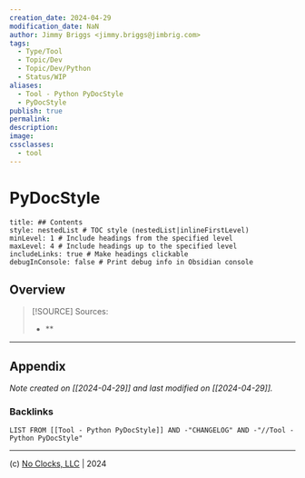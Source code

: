 ```yaml
---
creation_date: 2024-04-29
modification_date: NaN
author: Jimmy Briggs <jimmy.briggs@jimbrig.com>
tags:
  - Type/Tool
  - Topic/Dev
  - Topic/Dev/Python
  - Status/WIP
aliases:
  - Tool - Python PyDocStyle
  - PyDocStyle
publish: true
permalink:
description:
image:
cssclasses:
  - tool
---
```


# PyDocStyle

```table-of-contents
title: ## Contents 
style: nestedList # TOC style (nestedList|inlineFirstLevel)
minLevel: 1 # Include headings from the specified level
maxLevel: 4 # Include headings up to the specified level
includeLinks: true # Make headings clickable
debugInConsole: false # Print debug info in Obsidian console
```

## Overview

> [!SOURCE] Sources:
> - **

***

## Appendix

*Note created on [[2024-04-29]] and last modified on [[2024-04-29]].*

### Backlinks

```dataview
LIST FROM [[Tool - Python PyDocStyle]] AND -"CHANGELOG" AND -"//Tool - Python PyDocStyle"
```

***

(c) [No Clocks, LLC](https://github.com/noclocks) | 2024